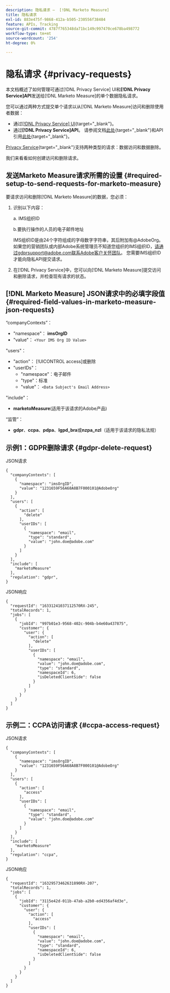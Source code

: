 ```yaml
---
description: 隐私请求 —  [!DNL Marketo Measure]
title: 隐私请求
exl-id: 883e475f-9868-412a-b505-230556f38484
feature: APIs, Tracking
source-git-commit: 4787f765348da71bc149c997470ce678ba498772
workflow-type: tm+mt
source-wordcount: '254'
ht-degree: 0%

---
```


# 隐私请求 {#privacy-requests}

本文档概述了如何管理可通过[!DNL Privacy Service] UI和&#x200B;**[!DNL Privacy Service]API**&#x200B;发送给[!DNL Marketo Measure]的单个数据隐私请求。

您可以通过两种方式提交单个请求以从[!DNL Marketo Measure]访问和删除使用者数据：

* 通过[[!DNL Privacy Service] UI](https://experienceleague.adobe.com/docs/experience-platform/privacy/ui/overview.html){target="_blank"}。
* 通过&#x200B;**[!DNL Privacy Service]API**。 请参阅文档[此处](https://experienceleague.adobe.com/docs/experience-platform/privacy/api/overview.html){target="_blank"}和API引用[此处](https://developer.adobe.com/experience-platform-apis/references/privacy-service/){target="_blank"}。

[Privacy Service](https://experienceleague.adobe.com/docs/experience-platform/privacy/home.html){target="_blank"}支持两种类型的请求：数据访问和数据删除。

我们来看看如何创建访问和删除请求。

## 发送Marketo Measure请求所需的设置 {#required-setup-to-send-requests-for-marketo-measure}

要请求访问和删除[!DNL Marketo Measure]的数据，您必须：

1. 识别以下内容：

   a. IMS组织ID

   b.要执行操作的人员的电子邮件地址

   IMS组织ID是由24个字符组成的字母数字字符串，其后附加有@AdobeOrg。 如果您的营销团队或内部Adobe系统管理员不知道您组织的IMS组织ID，请通过gdprsupport@adobe.com联系Adobe客户关怀团队。 您需要IMS组织ID才能向隐私API提交请求。

1. 在[!DNL Privacy Service]中，您可以向[!DNL Marketo Measure]提交访问和删除请求，并检查现有请求的状态。

## [!DNL Marketo Measure] JSON请求中的必填字段值 {#required-field-values-in-marketo-measure-json-requests}

“companyContexts”：

* &quot;namespace&quot;： **imsOrgID**
* &quot;value&quot;： `<Your IMS Org ID Value>`

&quot;users&quot;：

* &quot;action&quot;： [!UICONTROL access]或删除
* &quot;userIDs&quot;：
   * &quot;namespace&quot;：电子邮件
   * &quot;type&quot;：标准
   * &quot;value&quot;： `<Data Subject's Email Address>`

&quot;include&quot;：

* **marketoMeasure**(适用于该请求的Adobe产品)

“监管”：

* **gdpr**、**ccpa**、**pdpa**、**lgpd_bra**&#x200B;或&#x200B;**nzpa_nzl**（适用于该请求的隐私法规）

## 示例1：GDPR删除请求 {#gdpr-delete-request}

JSON请求

```text
{
  "companyContexts": [
    {
      "namespace": "imsOrgID",
      "value": "1231659F56A68A8B7F000101@AdobeOrg"
    }
  ],
  "users": [
    {
      "action": [
        "delete"
      ],
      "userIDs": [
        {
          "namespace": "email",
          "type": "standard",
          "value": "john.doe@adobe.com"
        }
      ]
    }
  ],
  "include": [
    "marketoMeasure"
  ],
  "regulation": "gdpr",
}
```

JSON响应

```text
{
  "requestId": "16331241037112570RX-245",
  "totalRecords": 1,
  "jobs": [
    {
      "jobId": "997b01e3-9568-402c-904b-b4e60a437875",
      "customer": {
        "user": {
          "action": [
            "delete"
          ],
          "userIDs": [
            {
              "namespace": "email",
              "value": "john.doe@adobe.com",
              "type": "standard",
              "namespaceId": 6,
              "isDeletedClientSide": false
            }
          ]
        }
      }
    }
  ]
}
```

## 示例二：CCPA访问请求 {#ccpa-access-request}

JSON请求

```text
{
  "companyContexts": [
    {
      "namespace": "imsOrgID",
      "value": "1231659F56A68A8B7F000101@AdobeOrg"
    }
  ],
  "users": [
    {
      "action": [
        "access"
      ],
      "userIDs": [
        {
          "namespace": "email",
          "type": "standard",
          "value": "john.doe@adobe.com"
        }
      ]
    }
  ],
  "include": [
    "marketoMeasure"
  ],
  "regulation": "ccpa",
}
```

JSON响应

```text
{
  "requestId": "16329573462631890RX-207",
  "totalRecords": 1,
  "jobs": [
    {
      "jobId": "3115e42d-011b-47ab-a2b0-ed4356af4d3e",
      "customer": {
        "user": {
          "action": [
            "access"
          ],
          "userIDs": [
            {
              "namespace": "email",
              "value": "john.doe@adobe.com",
              "type": "standard",
              "namespaceId": 6,
              "isDeletedClientSide": false
            }
          ]
        }
      }
    }
  ]
}
```
